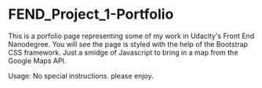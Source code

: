 # FEND_Project_1-Portfolio

This is a porfolio page representing some of my work in Udacity's Front End Nanodegree. You will see the page is styled with the help
of the Bootstrap CSS framework. Just a smidge of Javascript to bring in a map from the Google Maps API. 

Usage:
No special instructions. please enjoy.
